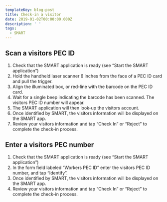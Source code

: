 ```yaml
---
templateKey: blog-post
title: Check-in a visitor
date: 2019-01-02T00:00:00.000Z
description: ' '
tags:
  - SMART
---
```

## Scan a visitors PEC ID

1. Check that the SMART application is ready (see “Start the SMART application”)
2. Hold the handheld laser scanner 6 inches from the face of a PEC ID card and pull the trigger.
3. Align the illuminated box, or red-line with the barcode on the PEC ID card.
4. Wait for a single beep indicating the barcode has been scanned. The visitors PEC ID number will appear.
5. The SMART application will then look-up the visitors account.
6. Once identified by SMART, the visitors information will be displayed on the SMART app.
7. Review your visitors information and tap “Check In” or “Reject” to complete the check-in process.



## Enter a visitors PEC number

1. Check that the SMART application is ready (see “Start the SMART application”)
2. In the form field labeled “Workers PEC ID” enter the visitors PEC ID number, and tap “Identify”.
3. Once identified by SMART, the visitors information will be displayed on the SMART app.
4. Review your visitors information and tap “Check In” or “Reject” to complete the check-in process.
